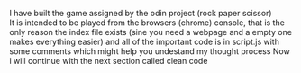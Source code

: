 I have built the game assigned by the odin project (rock paper scissor)   
It is intended to be played from the browsers (chrome) console, that is the only reason the index file exists (sine you need a webpage and a empty one makes everything easier)
and all of the important code is in script.js with some comments which might help you undestand my thought process
Now i will continue with the next section called clean code
